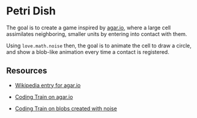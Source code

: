 # Petri Dish

The goal is to create a game inspired by [agar.io](https://en.wikipedia.org/wiki/Agar.io), where a large cell assimilates neighboring, smaller units by entering into contact with them.

Using `love.math.noise` then, the goal is to animate the cell to draw a circle, and show a blob-like animation every time a contact is registered.

## Resources

- [Wikipedia entry for agar.io](https://en.wikipedia.org/wiki/Agar.io)

- [Coding Train on agar.io](https://thecodingtrain.com/CodingChallenges/032.1-agar.html)

- [Coding Train on blobs created with noise](https://thecodingtrain.com/CodingChallenges/036-blobby)
